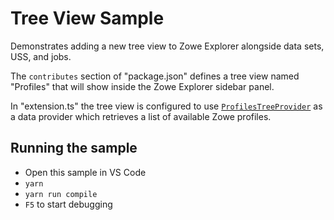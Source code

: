 # Tree View Sample

Demonstrates adding a new tree view to Zowe Explorer alongside data sets, USS, and jobs.

The `contributes` section of "package.json" defines a tree view named "Profiles" that will show inside the Zowe Explorer sidebar panel.

In "extension.ts" the tree view is configured to use [`ProfilesTreeProvider`](/samples/tree-view-sample/src/ProfilesTreeProvider.ts) as a data provider which retrieves a list of available Zowe profiles.

## Running the sample

- Open this sample in VS Code
- `yarn`
- `yarn run compile`
- `F5` to start debugging
